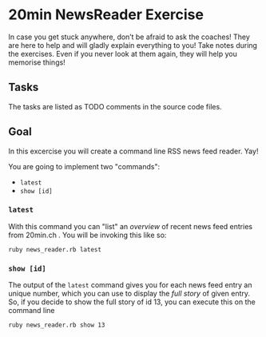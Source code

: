 # 20min NewsReader Exercise

In case you get stuck anywhere, don’t be afraid to ask the coaches! They are here to help and will gladly explain everything to you! Take notes during the exercises. Even if you never look at them again, they will help you memorise things!

## Tasks

The tasks are listed as TODO comments in the source code files.

## Goal

In this excercise you will create a command line RSS news feed reader. Yay!

You are going to implement two "commands":

* `latest`
* `show [id]`

### `latest`

With this command you can "list" an _overview_ of recent news feed entries from 20min.ch .
You will be invoking this like so:

```shell
ruby news_reader.rb latest
```

### `show [id]`

The output of the `latest` command gives you for each news feed entry an unique number, which you can use to display the _full story_ of given entry.
So, if you decide to show the full story of id 13, you can execute this on the command line

```shell
ruby news_reader.rb show 13
```
